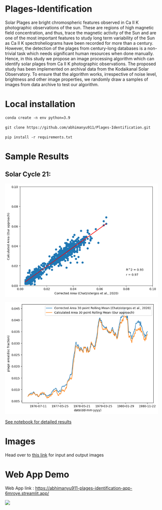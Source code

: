 # Plages-Identification

Solar Plages are bright chromospheric features observed in Ca II K photographic observations of the sun. These are regions of high magnetic field concentration, and thus, trace the magnetic activity of the Sun and are one of the most important features to study long term variability of the Sun as Ca II K spectroheliograms have been recorded for more than a century. However, the detection of the plages from century-long databases is a non-trivial task which needs significant human resources when done manually. Hence, in this study we propose an image processing algorithm which can identify solar plages from Ca II K photographic observations. The proposed study has been implemented on archival data from the Kodaikanal Solar Observatory. To ensure that the algorithm works, irrespective of noise level, brightness and other image properties, we randomly draw a samples of images from data archive to test our algorithm.

# Local installation

```
conda create -n env python=3.9

git clone https://github.com/abhimanyu911/Plages-Identification.git

pip install -r requirements.txt
```


# Sample Results


## Solar Cycle 21:


![](./scatter_21.png)


![](./time_series_21.png)


[See notebook for detailed results](./demo.ipynb)


# Images

Head over to [this link](https://drive.google.com/drive/folders/1nMKew8hG8Eo6Ej1jSz7uSgyiW4C4AzGK?usp=share_link) for input and output images


# Web App Demo


Web App link : https://abhimanyu911-plages-identification-app-6mroye.streamlit.app/


![](./demo-deployed.gif)

